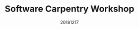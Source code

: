 ---
title: Software Carpentry Workshop
date: 20181217
end_date: 20181218
instructors:
- William Close
- Begüm D. Topçuoğlu
- Joshua Stough
helpers:
- Ada Hagan
- Josie Libertucci
- Kelly Sovacool
site: https://UMSWC.github.io/2018-12-17-umich
etherpad: http://pad.software-carpentry.org/2018-12-17-umich
eventbrite: 
---